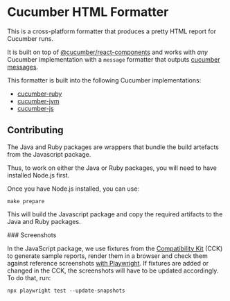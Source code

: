 # Cucumber HTML Formatter

This is a cross-platform formatter that produces a pretty HTML report for Cucumber runs.

It is built on top of [@cucumber/react-components](https://github.com/cucumber/react-components) and works with *any*
Cucumber implementation with a `message` formatter that outputs [cucumber messages](https://github.com/cucumber/common/tree/main/messages).

This formatter is built into the following Cucumber implementations:

* [cucumber-ruby](https://github.com/cucumber/cucumber-ruby/blob/main/lib/cucumber/formatter/html.rb)
* [cucumber-jvm](https://github.com/cucumber/cucumber-jvm/blob/main/core/src/main/java/io/cucumber/core/plugin/HtmlFormatter.java)
* [cucumber-js](https://github.com/cucumber/cucumber-js/blob/main/src/formatter/html_formatter.ts)

## Contributing

The Java and Ruby packages are wrappers that bundle the build artefacts from the Javascript package.

Thus, to work on either the Java or Ruby packages, you will need to have installed Node.js first.

Once you have Node.js installed, you can use:

    make prepare

This will build the Javascript package and copy the required artifacts to the Java and Ruby packages.

### Screenshots

In the JavaScript package, we use fixtures from the [Compatibility Kit](https://github.com/cucumber/compatibility-kit) (CCK) to generate sample reports, render them in a browser and check them against reference screenshots [with Playwright](https://playwright.dev/docs/test-snapshots). If fixtures are added or changed in the CCK, the screenshots will have to be updated accordingly. To do that, run:

```shell
npx playwright test --update-snapshots
```
